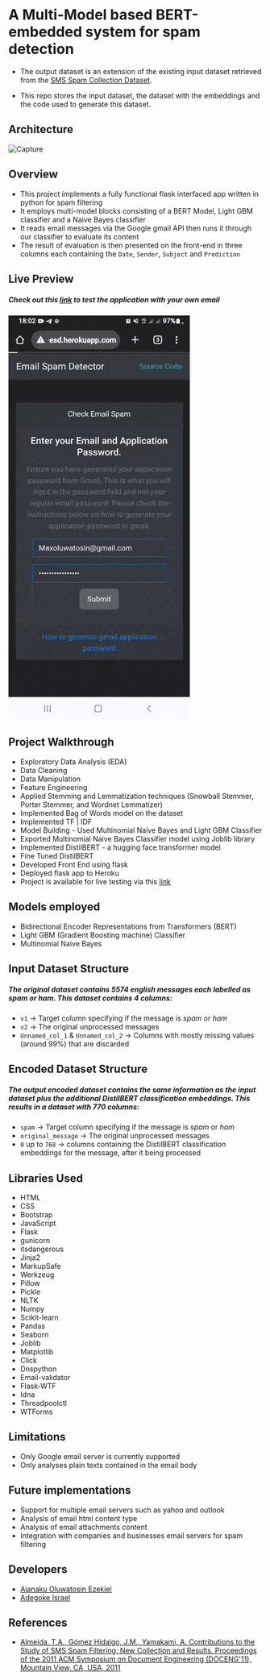 
# A Multi-Model based BERT-embedded system for spam detection

* The output dataset is an extension of the existing input dataset retrieved from the [SMS Spam Collection Dataset](https://www.kaggle.com/uciml/sms-spam-collection-dataset).

* This repo stores the input dataset, the dataset with the embeddings and the code used to generate this dataset.

## Architecture
![Capture](https://user-images.githubusercontent.com/47308654/212576464-c7580a0e-e33d-432c-badb-650f45ebcc64.PNG)

## Overview
* This project implements a fully functional flask interfaced app written in python for spam filtering
* It employs multi-model blocks consisting of a BERT Model, Light GBM classifier and a Naive Bayes classifier 
* It reads email messages via the Google gmail API then runs it through our classifier to evaluate its content
* The result of evaluation is then presented on the front-end in three columns each containing the `Date`, `Sender`, `Subject` and `Prediction`

## Live Preview
##### Check out this [link](https://halogen-esd.herokuapp.com) to test the application with your own email
![](https://github.com/Simileholluwa/halogen-esd/blob/main/email_spam/live_preview.gif)

## Project Walkthrough
* Exploratory Data Analysis (EDA)
* Data Cleaning
* Data Manipulation
* Feature Engineering
* Applied Stemming and Lemmatization techniques (Snowball Stemmer, Porter Stemmer, and Wordnet Lemmatizer)
* Implemented Bag of Words model on the dataset
* Implemented TF | IDF 
* Model Building - Used Multinomial Naive Bayes and Light GBM Classifier
* Exported Multinomial Naive Bayes Classifier model using Joblib library
* Implemented DistilBERT - a hugging face transformer model
* Fine Tuned DistilBERT
* Developed Front End using flask
* Deployed flask app to Heroku
* Project is available for live testing via this [link](https://halogen-esd.herokuapp.com)

## Models employed
* Bidirectional Encoder Representations from Transformers (BERT)
* Light GBM (Gradient Boosting machine) Classifier
* Multinomial Naive Bayes

## Input Dataset Structure
##### The original dataset contains 5574 english messages each labelled as *spam* or *ham*. This dataset contains 4 columns:

* `v1` -> Target column specifying if the message is *spam* or *ham*
* `v2` -> The original unprocessed messages
* `Unnamed_col_1` & `Unnamed_col_2` -> Columns with mostly missing values (around 99%) that are discarded

## Encoded Dataset Structure

##### The output encoded dataset contains the same information as the input dataset plus the additional DistilBERT classification embeddings. This results in a dataset with 770 columns:

* `spam` -> Target column specifying if the message is *spam* or *ham*
* `original_message` -> The original unprocessed messages
* `0` up to `768` -> columns containing the DistilBERT classification embeddings for the message, after it being processed

## Libraries Used
* HTML
* CSS
* Bootstrap
* JavaScript
* Flask
* gunicorn
* itsdangerous
* Jinja2
* MarkupSafe
* Werkzeug
* Pillow
* Pickle
* NLTK
* Numpy
* Scikit-learn
* Pandas
* Seaborn
* Joblib
* Matplotlib
* Click
* Dnspython
* Email-validator
* Flask-WTF
* Idna
* Threadpoolctl
* WTForms

## Limitations
* Only Google email server is currently supported
* Only analyses plain texts contained in the email body

## Future implementations
* Support for multiple email servers such as yahoo and outlook
* Analysis of email html content type
* Analysis of email attachments content
* Integration with companies and businesses email servers for spam filtering

## Developers
* [Ajanaku Oluwatosin Ezekiel](https://github.com/simileholluwa)
* [Adegoke Israel](https://github.com/adegokeisrael)

## References
* [Almeida, T.A., Gómez Hidalgo, J.M., Yamakami, A. Contributions to the Study of SMS Spam Filtering: New Collection and Results.  Proceedings of the 2011 ACM Symposium on Document Engineering (DOCENG'11), Mountain View, CA, USA, 2011](https://dl.acm.org/doi/abs/10.1145/2034691.2034742)
